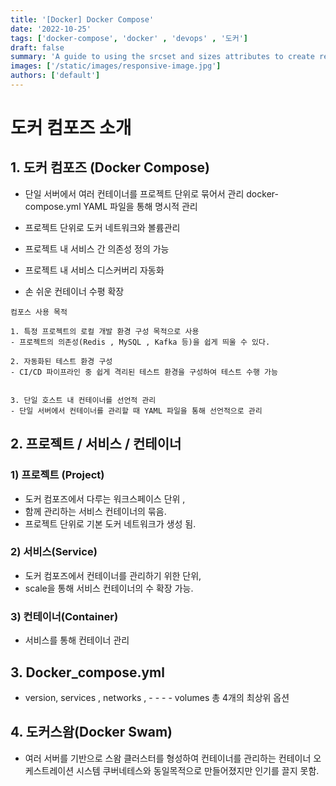 ```yaml
---
title: '[Docker] Docker Compose'
date: '2022-10-25'
tags: ['docker-compose', 'docker' , 'devops' , '도커']
draft: false
summary: 'A guide to using the srcset and sizes attributes to create responsive images'
images: ['/static/images/responsive-image.jpg']
authors: ['default']
---
```



# 도커 컴포즈 소개

## 1. 도커 컴포즈 (Docker Compose)

- 단일 서버에서 여러 컨테이너를 프로젝트 단위로 묶어서 관리 docker-compose.yml YAML 파일을 통해 명시적 관리

- 프로젝트 단위로 도커 네트워크와 볼륨관리
- 프로젝트 내 서비스 간 의존성 정의 가능
- 프로젝트 내 서비스 디스커버리 자동화
- 손 쉬운 컨테이너 수평 확장

```
컴포스 사용 목적

1. 특정 프로젝트의 로컬 개발 환경 구성 목적으로 사용
- 프로젝트의 의존성(Redis , MySQL , Kafka 등)을 쉽게 띄울 수 있다.

2. 자동화된 테스트 환경 구성
- CI/CD 파이프라인 중 쉽게 격리된 테스트 환경을 구성하여 테스트 수행 가능


3. 단일 호스트 내 컨테이너를 선언적 관리
- 단일 서버에서 컨테이너를 관리할 때 YAML 파일을 통해 선언적으로 관리
```

## 2. 프로젝트 / 서비스 / 컨테이너

### 1) 프로젝트 (Project)

- 도커 컴포즈에서 다루는 워크스페이스 단위 ,
- 함께 관리하는 서비스 컨테이너의 묶음.
- 프로젝트 단위로 기본 도커 네트워크가 생성 됨.

### 2) 서비스(Service)

- 도커 컴포즈에서 컨테이너를 관리하기 위한 단위,
- scale을 통해 서비스 컨테이너의 수 확장 가능.

### 3) 컨테이너(Container)

- 서비스를 통해 컨테이너 관리

## 3. Docker_compose.yml

- version, services , networks , - - - - volumes 총 4개의 최상위 옵션

## 4. 도커스왐(Docker Swam)

- 여러 서버를 기반으로 스왐 클러스터를 형성하여 컨테이너를 관리하는 컨테이너 오케스트레이션 시스템
  쿠버네테스와 동일목적으로 만들어졌지만 인기를 끌지 못함.
